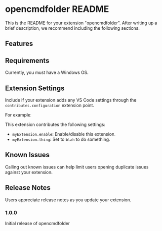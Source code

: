 # opencmdfolder README

This is the README for your extension "opencmdfolder". After writing up a brief description, we recommend including the following sections.

## Features



## Requirements

Currently, you must have a Windows OS.

## Extension Settings

Include if your extension adds any VS Code settings through the `contributes.configuration` extension point.

For example:

This extension contributes the following settings:

* `myExtension.enable`: Enable/disable this extension.
* `myExtension.thing`: Set to `blah` to do something.

## Known Issues

Calling out known issues can help limit users opening duplicate issues against your extension.

## Release Notes

Users appreciate release notes as you update your extension.

### 1.0.0

Initial release of opencmdfolder

